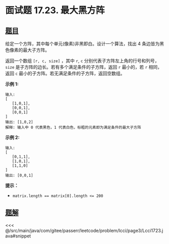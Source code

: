 # 面试题 17.23. 最大黑方阵

## [题目](https://leetcode.cn/problems/max-black-square-lcci/)
给定一个方阵，其中每个单元(像素)非黑即白。设计一个算法，找出 4 条边皆为黑色像素的最大子方阵。

返回一个数组 `[r, c, size]` ，其中 `r`, `c` 分别代表子方阵左上角的行号和列号，`size` 是子方阵的边长。若有多个满足条件的子方阵，返回 `r` 最小的，若 `r` 相同，返回 `c` 最小的子方阵。若无满足条件的子方阵，返回空数组。

**示例 1:**

```
输入:
[
   [1,0,1],
   [0,0,1],
   [0,0,1]
]
输出: [1,0,2]
解释: 输入中 0 代表黑色，1 代表白色，标粗的元素即为满足条件的最大子方阵
```

**示例 2:**

```
输入:
[
   [0,1,1],
   [1,0,1],
   [1,1,0]
]
输出: [0,0,1]
```

**提示：**

* `matrix.length == matrix[0].length <= 200`


## [题解](https://github.com/PasseRR/JavaLeetCode/blob/master/src/main/java/com/gitee/passerr/leetcode/problem/lcci/page3/Lcci1723.java)

<<< @/src/main/java/com/gitee/passerr/leetcode/problem/lcci/page3/Lcci1723.java#snippet
